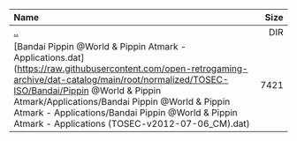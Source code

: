 |Name|Size|
|:---|---:|
|[..](../index.html)|DIR|
|[Bandai Pippin @World & Pippin Atmark - Applications.dat](https://raw.githubusercontent.com/open-retrogaming-archive/dat-catalog/main/root/normalized/TOSEC-ISO/Bandai/Pippin @World & Pippin Atmark/Applications/Bandai Pippin @World & Pippin Atmark - Applications/Bandai Pippin @World & Pippin Atmark - Applications (TOSEC-v2012-07-06_CM).dat)|7421|

